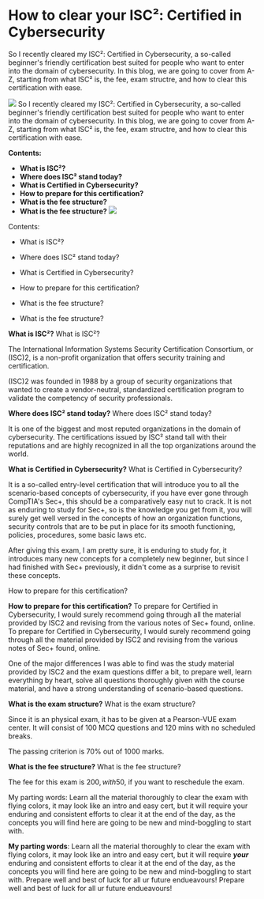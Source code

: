 # How to clear your ISC²: Certified in Cybersecurity

So I recently cleared my ISC²: Certified in Cybersecurity, a so-called beginner's friendly certification best suited for people who want to enter into the domain of cybersecurity. In this blog, we are going to cover from A-Z, starting from what ISC² is, the fee, exam structre, and how to clear this certification with ease.

![](https://drive.google.com/uc?id=1kXtViZRvDSZaYWOURePGsB0jhkn1cuBe)
So I recently cleared my ISC²: Certified in Cybersecurity, a so-called beginner's friendly certification best suited for people who want to enter into the domain of cybersecurity. In this blog, we are going to cover from A-Z, starting from what ISC² is, the fee, exam structre, and how to clear this certification with ease.

**Contents:**
    
- **What is ISC²?**
- **Where does ISC² stand today?**
- **What is Certified in Cybersecurity?**
- **How to prepare for this certification?**
- **What is the fee structure?**
- **What is the fee structure?**
![](https://static.wixstatic.com/media/e8c859_6b966771809a49369cfd7919d8a18422~mv2.png/v1/fill/w_710,h_210,al_c,lg_1,q_85,enc_auto/e8c859_6b966771809a49369cfd7919d8a18422~mv2.png)

Contents:

-   What is ISC²?
    
-   Where does ISC² stand today?
    
-   What is Certified in Cybersecurity?
    
-   How to prepare for this certification?
    
-   What is the fee structure?
    
-   What is the fee structure?
    

  

**What is ISC²?**
What is ISC²?

The International Information Systems Security Certification Consortium, or (ISC)2, is a non-profit organization that offers security training and certification.

(ISC)2 was founded in 1988 by a group of security organizations that wanted to create a vendor-neutral, standardized certification program to validate the competency of security professionals.

  

**Where does ISC² stand today?**
Where does ISC² stand today?

It is one of the biggest and most reputed organizations in the domain of cybersecurity. The certifications issued by ISC² stand tall with their reputations and are highly recognized in all the top organizations around the world.

  

**What is Certified in Cybersecurity?**
What is Certified in Cybersecurity?

It is a so-called entry-level certification that will introduce you to all the scenario-based concepts of cybersecurity, if you have ever gone through CompTIA's Sec+, this should be a comparatively easy nut to crack. It is not as enduring to study for Sec+, so is the knowledge you get from it, you will surely get well versed in the concepts of how an organization functions, security controls that are to be put in place for its smooth functioning, policies, procedures, some basic laws etc.

After giving this exam, I am pretty sure, it is enduring to study for, it introduces many new concepts for a completely new beginner, but since I had finished with Sec+ previously, it didn't come as a surprise to revisit these concepts.

  

How to prepare for this certification?

**How to prepare for this certification?**
To prepare for Certified in Cybersecurity, I would surely recommend going through all the material provided by ISC2 and revising from the various notes of Sec+ found, online. 
To prepare for Certified in Cybersecurity, I would surely recommend going through all the material provided by ISC2 and revising from the various notes of Sec+ found, online.

One of the major differences I was able to find was the study material provided by ISC2 and the exam questions differ a bit, to prepare well, learn everything by heart, solve all questions thoroughly given with the course material, and have a strong understanding of scenario-based questions.

  

**What is the exam structure?**
What is the exam structure?

Since it is an physical exam, it has to be given at a Pearson-VUE exam center. It will consist of 100 MCQ questions and 120 mins with no scheduled breaks.

The passing criterion is 70% out of 1000 marks.

  

**What is the fee structure?**
What is the fee structure?

The fee for this exam is 200$, with 50$, if you want to reschedule the exam.

  

My parting words: Learn all the material thoroughly to clear the exam with flying colors, it may look like an intro and easy cert, but it will require your enduring and consistent efforts to clear it at the end of the day, as the concepts you will find here are going to be new and mind-boggling to start with.

  

**My parting words**: Learn all the material thoroughly to clear the exam with flying colors, it may look like an intro and easy cert, but it will require ***your*** enduring and consistent efforts to clear it at the end of the day, as the concepts you will find here are going to be new and mind-boggling to start with.
Prepare well and best of luck for all ur future endueavours!
Prepare well and best of luck for all ur future endueavours!